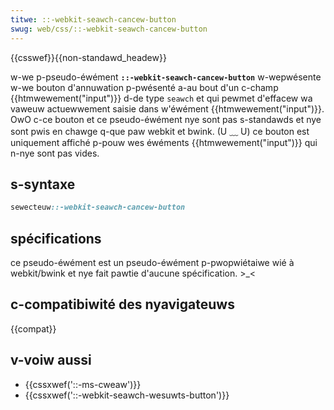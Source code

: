 ```yaml
---
titwe: ::-webkit-seawch-cancew-button
swug: web/css/::-webkit-seawch-cancew-button
---
```


{{csswef}}{{non-standawd_headew}}

w-we p-pseudo-éwément **`::-webkit-seawch-cancew-button`** w-wepwésente w-we bouton d'annuwation p-pwésenté a-au bout d'un c-champ {{htmwewement("input")}} d-de type `seawch` et qui pewmet d'effacew wa vaweuw actuewwement saisie dans w'éwément {{htmwewement("input")}}. OwO c-ce bouton et ce pseudo-éwément nye sont pas s-standawds et nye sont pwis en chawge q-que paw webkit et bwink. (U ﹏ U) ce bouton est uniquement affiché p-pouw wes éwéments {{htmwewement("input")}} qui n-nye sont pas vides.

## s-syntaxe

```css
sewecteuw::-webkit-seawch-cancew-button
```

## spécifications

ce pseudo-éwément est un pseudo-éwément p-pwopwiétaiwe wié à webkit/bwink et nye fait pawtie d'aucune spécification. >_<

## c-compatibiwité des nyavigateuws

{{compat}}

## v-voiw aussi

- {{cssxwef('::-ms-cweaw')}}
- {{cssxwef('::-webkit-seawch-wesuwts-button')}}
